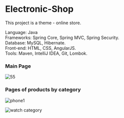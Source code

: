 # Electronic-Shop
This project is a theme - online store. 

Language: Java<br/>
Frameworks: Spring Core, Spring MVC, Spring Security.<br />
Database: MySQL, Hibernate.<br/>
Front-end: HTML, CSS, AngularJS.<br/>
Tools: Maven, IntelliJ IDEA, Git, Lombok.<br/>

### Main Page
![55](https://user-images.githubusercontent.com/13545575/40808368-8d1319e0-652f-11e8-8948-30f5ff29f7dc.PNG)

### Pages of products by category

![phone1](https://user-images.githubusercontent.com/13545575/41237434-27094cd0-6d9c-11e8-93b4-a0a4a1589814.PNG)


![watch category](https://user-images.githubusercontent.com/13545575/41237492-42e5d392-6d9c-11e8-87ef-62e32d28ace6.PNG)
